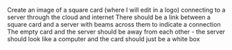 Create an image of a square card (where I will edit in a logo) connecting to a server through the cloud and internet
There should be a link between a square card and a server with beams across them to indicate a connection
The empty card and the server should be away from each other - the server should look like a computer and the card should just be a white box